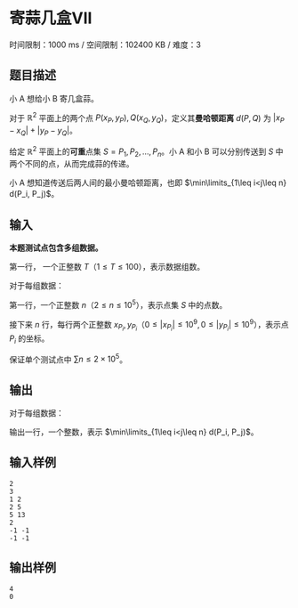 # 寄蒜几盒VII

时间限制：1000 ms / 空间限制：102400 KB / 难度：3

## 题目描述

小 A 想给小 B 寄几盒蒜。

对于 $\mathbb{R}^2$ 平面上的两个点 $P(x_P, y_P), Q(x_Q, y_Q)$，定义其**曼哈顿距离** $d(P, Q)$ 为 $|x_P - x_Q| + |y_P - y_Q|$。

给定 $\mathbb{R}^2$ 平面上的**可重**点集 $S = { P_1, P_2, \dots, P_n }$。小 A 和小 B 可以分别传送到 $S$ 中两个不同的点，从而完成蒜的传递。

小 A 想知道传送后两人间的最小曼哈顿距离，也即 $\min\limits_{1\leq i<j\leq n} d(P_i, P_j)$。

## 输入

**本题测试点包含多组数据。**

第一行， 一个正整数 $T$（$1\leq T\leq 100$），表示数据组数。

对于每组数据：

第一行，一个正整数 $n$（$2\leq n\leq 10^5$），表示点集 $S$ 中的点数。

接下来 $n$ 行，每行两个正整数 $x_{P_i}, y_{P_i}$（$0\leq |x_{P_i}|\leq 10^9, 0\leq |y_{P_i}|\leq 10^9$），表示点 $P_i$ 的坐标。

保证单个测试点中 $\sum n\leq 2\times 10^5$。

## 输出

对于每组数据：

输出一行，一个整数，表示 $\min\limits_{1\leq i<j\leq n} d(P_i, P_j)$。

## 输入样例

    2
    3
    1 2
    2 5
    5 13
    2
    -1 -1
    -1 -1

## 输出样例

    4
    0
